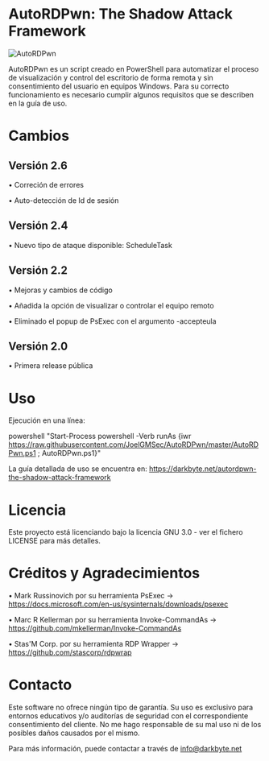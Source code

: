 # AutoRDPwn: The Shadow Attack Framework

![AutoRDPwn](https://user-images.githubusercontent.com/34335312/43462139-96c50568-94d5-11e8-87a8-89e4185e4c2a.png)

AutoRDPwn es un script creado en PowerShell para automatizar el proceso de visualización y control del escritorio de forma remota y sin consentimiento del usuario en equipos Windows. Para su correcto funcionamiento es necesario cumplir algunos requisitos que se describen en la guía de uso.


# Cambios

## Versión 2.6
• Correción de errores

• Auto-detección de Id de sesión

## Versión 2.4
• Nuevo tipo de ataque disponible: ScheduleTask

## Versión 2.2
• Mejoras y cambios de código

• Añadida la opción de visualizar o controlar el equipo remoto

• Eliminado el popup de PsExec con el argumento -accepteula

## Versión 2.0
• Primera release pública


# Uso
Ejecución en una línea:

powershell "Start-Process powershell -Verb runAs {iwr https://raw.githubusercontent.com/JoelGMSec/AutoRDPwn/master/AutoRDPwn.ps1 ; AutoRDPwn.ps1}"

La guía detallada de uso se encuentra en: https://darkbyte.net/autordpwn-the-shadow-attack-framework


# Licencia
Este proyecto está licenciando bajo la licencia GNU 3.0 - ver el fichero LICENSE para más detalles.


# Créditos y Agradecimientos
• Mark Russinovich por su herramienta PsExec -> https://docs.microsoft.com/en-us/sysinternals/downloads/psexec

• Marc R Kellerman por su herramienta Invoke-CommandAs -> https://github.com/mkellerman/Invoke-CommandAs

• Stas'M Corp. por su herramienta RDP Wrapper -> https://github.com/stascorp/rdpwrap

# Contacto
Este software no ofrece ningún tipo de garantía. Su uso es exclusivo para entornos educativos y/o auditorías de seguridad con el correspondiente consentimiento del cliente. No me hago responsable de su mal uso ni de los posibles daños causados por el mismo.

Para más información, puede contactar a través de info@darkbyte.net
